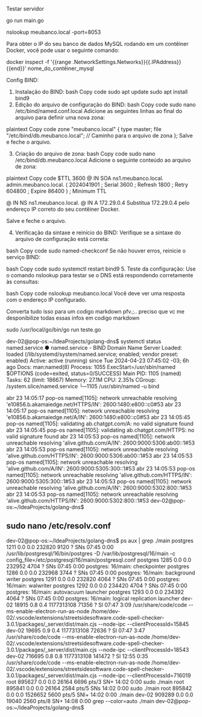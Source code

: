 Testar servidor

go run main.go

nslookup meubanco.local -port=8053

Para obter o IP do seu banco de dados MySQL rodando em um contêiner Docker, você pode usar o seguinte comando:

docker inspect -f '{{range .NetworkSettings.Networks}}{{.IPAddress}}{{end}}' nome_do_contêiner_mysql

Config BIND:

1. Instalação do BIND:
bash
Copy code
sudo apt update
sudo apt install bind9
2. Edição do arquivo de configuração do BIND:
bash
Copy code
sudo nano /etc/bind/named.conf.local
Adicione as seguintes linhas ao final do arquivo para definir uma nova zona:

plaintext
Copy code
zone "meubanco.local" {
    type master;
    file "/etc/bind/db.meubanco.local"; // Caminho para o arquivo de zona
};
Salve e feche o arquivo.

3. Criação do arquivo de zona:
bash
Copy code
sudo nano /etc/bind/db.meubanco.local
Adicione o seguinte conteúdo ao arquivo de zona:

plaintext
Copy code
$TTL 3600
@       IN      SOA     ns1.meubanco.local. admin.meubanco.local. (
                           2024041901      ; Serial
                           3600            ; Refresh
                           1800            ; Retry
                           604800          ; Expire
                           86400 )         ; Minimum TTL

@       IN      NS      ns1.meubanco.local.
@       IN      A       172.29.0.4
Substitua 172.29.0.4 pelo endereço IP correto do seu contêiner Docker.

Salve e feche o arquivo.

4. Verificação da sintaxe e reinício do BIND:
Verifique se a sintaxe do arquivo de configuração está correta:

bash
Copy code
sudo named-checkconf
Se não houver erros, reinicie o serviço BIND:

bash
Copy code
sudo systemctl restart bind9
5. Teste da configuração:
Use o comando nslookup para testar se o DNS está respondendo corretamente às consultas:

bash
Copy code
nslookup meubanco.local
Você deve ver uma resposta com o endereço IP configurado.

Converta tudo isso para um codigo markdown pfv.;.. preciso que vc me desponibilize todas essas infos em codigo markdown


sudo /usr/local/go/bin/go run teste.go 




dev-02@pop-os:~/IdeaProjects/golang-dns$ systemctl status named.service
● named.service - BIND Domain Name Server
     Loaded: loaded (/lib/systemd/system/named.service; enabled; vendor preset: enabled)
     Active: active (running) since Tue 2024-04-23 07:45:02 -03; 6h ago
       Docs: man:named(8)
    Process: 1055 ExecStart=/usr/sbin/named $OPTIONS (code=exited, status=0/SUCCESS)
   Main PID: 1105 (named)
      Tasks: 62 (limit: 18667)
     Memory: 27.1M
        CPU: 2.351s
     CGroup: /system.slice/named.service
             └─1105 /usr/sbin/named -u bind

abr 23 14:05:17 pop-os named[1105]: network unreachable resolving 'e10856.b.akamaiedge.net/HTTPS/IN': 2600:1480:e800::c0#53
abr 23 14:05:17 pop-os named[1105]: network unreachable resolving 'e10856.b.akamaiedge.net/A/IN': 2600:1480:e800::c0#53
abr 23 14:05:45 pop-os named[1105]: validating ab.chatgpt.com/A: no valid signature found
abr 23 14:05:45 pop-os named[1105]: validating ab.chatgpt.com/HTTPS: no valid signature found
abr 23 14:05:53 pop-os named[1105]: network unreachable resolving 'alive.github.com/A/IN': 2600:9000:5306:ab00::1#53
abr 23 14:05:53 pop-os named[1105]: network unreachable resolving 'alive.github.com/HTTPS/IN': 2600:9000:5306:ab00::1#53
abr 23 14:05:53 pop-os named[1105]: network unreachable resolving 'alive.github.com/A/IN': 2600:9000:5305:300::1#53
abr 23 14:05:53 pop-os named[1105]: network unreachable resolving 'alive.github.com/HTTPS/IN': 2600:9000:5305:300::1#53
abr 23 14:05:53 pop-os named[1105]: network unreachable resolving 'alive.github.com/A/IN': 2600:9000:5302:800::1#53
abr 23 14:05:53 pop-os named[1105]: network unreachable resolving 'alive.github.com/HTTPS/IN': 2600:9000:5302:800::1#53
dev-02@pop-os:~/IdeaProjects/golang-dns$ 



## sudo nano /etc/resolv.conf





dev-02@pop-os:~/IdeaProjects/golang-dns$ ps aux | grep ./main
postgres    1211  0.0  0.0 232820  9120 ?        SNs  07:45   0:00 /usr/lib/postgresql/16/bin/postgres -D /var/lib/postgresql/16/main -c config_file=/etc/postgresql/16/main/postgresql.conf
postgres    1285  0.0  0.0 232952  4704 ?        SNs  07:45   0:00 postgres: 16/main: checkpointer 
postgres    1286  0.0  0.0 232968  3744 ?        SNs  07:45   0:00 postgres: 16/main: background writer 
postgres    1291  0.0  0.0 232820  4064 ?        SNs  07:45   0:00 postgres: 16/main: walwriter 
postgres    1292  0.0  0.0 234420  4704 ?        SNs  07:45   0:00 postgres: 16/main: autovacuum launcher 
postgres    1293  0.0  0.0 234392  4064 ?        SNs  07:45   0:00 postgres: 16/main: logical replication launcher 
dev-02     18915  0.8  0.4 1177313108 71356 ?    Sl   07:47   3:09 /usr/share/code/code --ms-enable-electron-run-as-node /home/dev-02/.vscode/extensions/streetsidesoftware.code-spell-checker-3.0.1/packages/_server/dist/main.cjs --node-ipc --clientProcessId=15845
dev-02     19695  0.9  0.4 1177313108 72636 ?    Sl   07:47   3:47 /usr/share/code/code --ms-enable-electron-run-as-node /home/dev-02/.vscode/extensions/streetsidesoftware.code-spell-checker-3.0.1/packages/_server/dist/main.cjs --node-ipc --clientProcessId=18543
dev-02    716695  0.8  0.8 1177313108 141472 ?   Sl   12:55   0:35 /usr/share/code/code --ms-enable-electron-run-as-node /home/dev-02/.vscode/extensions/streetsidesoftware.code-spell-checker-3.0.1/packages/_server/dist/main.cjs --node-ipc --clientProcessId=716019
root      895627  0.0  0.0  26164  6696 pts/3    SN+  14:02   0:00 sudo ./main
root      895841  0.0  0.0  26164  2584 pts/5    SNs  14:02   0:00 sudo ./main
root      895842  0.0  0.0 1526652 5600 pts/5    SNl+ 14:02   0:00 ./main
dev-02    909289  0.0  0.0  19040  2560 pts/8    SN+  14:08   0:00 grep --color=auto ./main
dev-02@pop-os:~/IdeaProjects/golang-dns$ 
